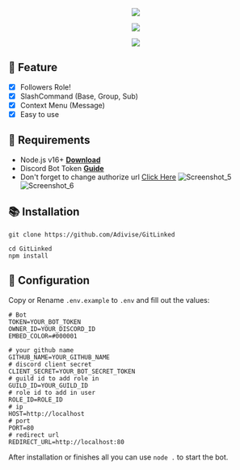 <p align="center">
<img src="https://capsule-render.vercel.app/api?type=waving&color=gradient&height=200&section=header&text=GitLinked&fontSize=80&fontAlignY=35&animation=twinkling&fontColor=gradient"/> </a> 
</p>

<p align="center"> 
  <a href="https://discord.gg/SNG3dh3MbR" target="_blank"> <img src="https://discordapp.com/api/guilds/903043706410643496/widget.png?style=banner2"/> </a> 
</p>

<p align="center"> 
  <a href="https://ko-fi.com/nanotect" target="_blank"> <img src="https://ko-fi.com/img/githubbutton_sm.svg"/> </a> 
</p>

## 📑 Feature
- [x] Followers Role!
- [x] SlashCommand (Base, Group, Sub)
- [x] Context Menu (Message)
- [x] Easy to use

## 📎 Requirements

- Node.js v16+ **[Download](https://nodejs.org/en/download/)**
- Discord Bot Token **[Guide](https://discordjs.guide/preparations/setting-up-a-bot-application.html#creating-your-bot)**
- Don't forget to change authorize url [Click Here](https://github.com/Adivise/GitLinked/blob/main/dashboard/index.html#L36)
![Screenshot_5](https://user-images.githubusercontent.com/61177761/220265704-63d63d53-ae77-4046-877f-1890eda79c38.png)
![Screenshot_6](https://user-images.githubusercontent.com/61177761/220265714-c3807973-5f14-4308-aee3-7ad489577268.png)

## 📚 Installation

```
git clone https://github.com/Adivise/GitLinked

cd GitLinked
npm install
```


## 📄 Configuration

Copy or Rename `.env.example` to `.env` and fill out the values:

```.env
# Bot
TOKEN=YOUR_BOT_TOKEN
OWNER_ID=YOUR_DISCORD_ID
EMBED_COLOR=#000001

# your github name
GITHUB_NAME=YOUR_GITHUB_NAME
# discord client secret
CLIENT_SECRET=YOUR_BOT_SECRET_TOKEN
# guild id to add role in
GUILD_ID=YOUR_GUILD_ID
# role id to add in user
ROLE_ID=ROLE_ID
# ip
HOST=http://localhost
# port
PORT=80
# redirect url 
REDIRECT_URL=http://localhost:80
```

After installation or finishes all you can use `node .` to start the bot.
